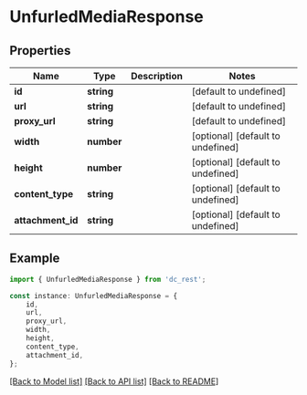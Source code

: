 # UnfurledMediaResponse


## Properties

Name | Type | Description | Notes
------------ | ------------- | ------------- | -------------
**id** | **string** |  | [default to undefined]
**url** | **string** |  | [default to undefined]
**proxy_url** | **string** |  | [default to undefined]
**width** | **number** |  | [optional] [default to undefined]
**height** | **number** |  | [optional] [default to undefined]
**content_type** | **string** |  | [optional] [default to undefined]
**attachment_id** | **string** |  | [optional] [default to undefined]

## Example

```typescript
import { UnfurledMediaResponse } from 'dc_rest';

const instance: UnfurledMediaResponse = {
    id,
    url,
    proxy_url,
    width,
    height,
    content_type,
    attachment_id,
};
```

[[Back to Model list]](../README.md#documentation-for-models) [[Back to API list]](../README.md#documentation-for-api-endpoints) [[Back to README]](../README.md)
